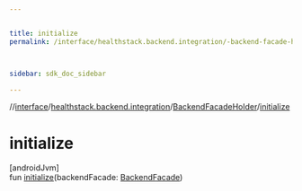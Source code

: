 ```yaml
---


title: initialize
permalink: /interface/healthstack.backend.integration/-backend-facade-holder/initialize.html



sidebar: sdk_doc_sidebar

---
```



//[interface](/bi_interface.html)/[healthstack.backend.integration](../index.html)/[BackendFacadeHolder](index.html)/[initialize](initialize.html)



# initialize



[androidJvm]\
fun [initialize](initialize.html)(backendFacade: [BackendFacade](../-backend-facade/index.html))






